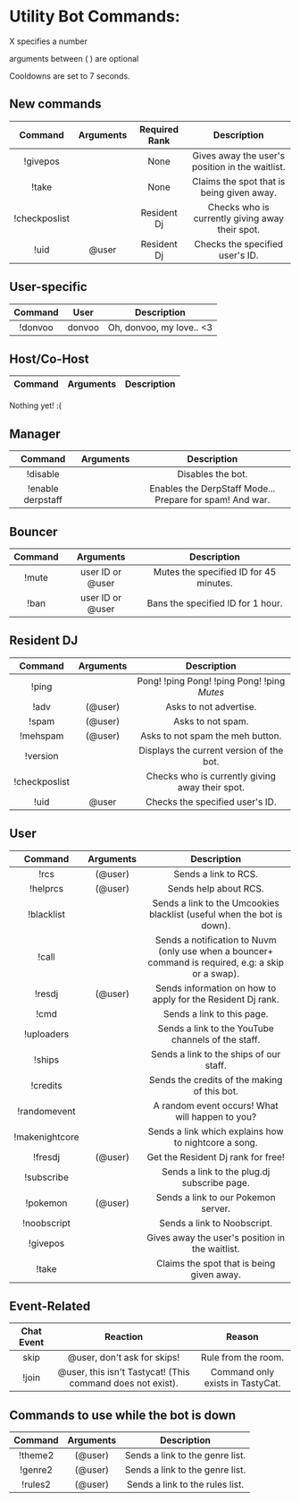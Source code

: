 Utility Bot Commands:
=========

X specifies a number

arguments between ( ) are optional

Cooldowns are set to 7 seconds.

New commands
---------------

|Command | Arguments | Required Rank |  Description |
|:------:|:---------:|:-------------:|:-----------------------------:|
|!givepos | | None | Gives away the user's position in the waitlist. |
|!take | | None | Claims the spot that is being given away. |
|!checkposlist | | Resident Dj | Checks who is currently giving away their spot. |
|!uid | @user | Resident Dj | Checks the specified user's ID. |

User-specific 
-------------

|Command |  User   |  Description |
|:------:|:-------:|:--------------------------------------:|
|!donvoo | donvoo | Oh, donvoo, my love.. <3 |

Host/Co-Host
------------

|Command | Arguments |  Description |
|:------:|:---------:|:--------------------------------------:|
Nothing yet! :(

Manager
-------

|Command | Arguments |  Description |
|:------:|:---------:|:--------------------------------------:|
|!disable | | Disables the bot. |
|!enable derpstaff | | Enables the DerpStaff Mode... Prepare for spam! And war. |

Bouncer
--------

|Command | Arguments |  Description |
|:------:|:---------:|:--------------------------------------:|
|!mute | user ID or @user | Mutes the specified ID for 45 minutes. |
|!ban | user ID or @user | Bans the specified ID for 1 hour. |

Resident DJ
-----------

|Command | Arguments |  Description |
|:------:|:---------:|:--------------------------------------:|
|!ping | | Pong! !ping Pong! !ping Pong! !ping *Mutes* |
|!adv | (@user) | Asks to not advertise. |
|!spam | (@user) | Asks to not spam. |
|!mehspam | (@user) | Asks to not spam the meh button. |
|!version | | Displays the current version of the bot. |
|!checkposlist | | Checks who is currently giving away their spot. |
|!uid | @user | Checks the specified user's ID. |

User
----

|Command | Arguments |  Description |
|:------:|:---------:|:--------------------------------------:|
|!rcs | (@user) | Sends a link to RCS. |
|!helprcs | (@user) | Sends help about RCS. |
|!blacklist | | Sends a link to the Umcookies blacklist (useful when the bot is down). |
|!call | | Sends a notification to Nuvm (only use when a bouncer+ command is required, e.g: a skip or a swap). |
|!resdj | (@user) | Sends information on how to apply for the Resident Dj rank. |
|!cmd | | Sends a link to this page. |
|!uploaders | | Sends a link to the YouTube channels of the staff. |
|!ships | | Sends a link to the ships of our staff. |
|!credits | | Sends the credits of the making of this bot. |
|!randomevent | | A random event occurs! What will happen to you? |
|!makenightcore | | Sends a link which explains how to nightcore a song. |
|!fresdj | (@user) | Get the Resident Dj rank for free! |
|!subscribe | | Sends a link to the plug.dj subscribe page. |
|!pokemon | (@user) | Sends a link to our Pokemon server. |
|!noobscript | | Sends a link to Noobscript. |
|!givepos | | Gives away the user's position in the waitlist. |
|!take | | Claims the spot that is being given away. |


Event-Related
-------------

|Chat Event | Reaction | Reason |
|:---------:|:---------------:|:------------------:|
|skip | @user, don't ask for skips! | Rule from the room. |
|!join | @user, this isn't Tastycat! (This command does not exist). | Command only exists in TastyCat. |


Commands to use while the bot is down
-------------------------------------

|Command | Arguments |  Description |
|:------:|:---------:|:--------------------------------------:|
|!theme2 | (@user) | Sends a link to the genre list. |
|!genre2 | (@user) | Sends a link to the genre list. |
|!rules2 | (@user) | Sends a link to the rules list. |
